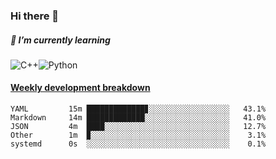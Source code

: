 ### Hi there 👋

##### 🌱 I’m currently learning

![C++](https://img.shields.io/badge/-C++-00599C?style=flat-square&logo=c)![Python](https://img.shields.io/badge/-Python-black?style=flat-square&logo=Python)


<!-- waka-box start -->
#### <a href="https://gist.github.com/bf274261b4c8553e17fc709dfc3cfa97" target="_blank">Weekly development breakdown</a>
```text
YAML      	 15m █████████████▊░░░░░░░░░░░░░░░░░░   43.1% 
Markdown  	 14m █████████████░░░░░░░░░░░░░░░░░░░   41.0% 
JSON      	 4m  ████░░░░░░░░░░░░░░░░░░░░░░░░░░░░   12.7% 
Other     	 1m  ▉░░░░░░░░░░░░░░░░░░░░░░░░░░░░░░░    3.1% 
systemd   	 0s  ░░░░░░░░░░░░░░░░░░░░░░░░░░░░░░░░    0.1% 
```
<!-- Powered by https://github.com/YouEclipse/waka-box-go . -->
<!-- waka-box end -->



<!--
**KomoreKalu/KomoreKalu** is a ✨ _special_ ✨ repository because its `README.md` (this file) appears on your GitHub profile.

Here are some ideas to get you started:

- 🔭 I’m currently working on ...
- 🌱 I’m currently learning ...
- 👯 I’m looking to collaborate on ...
- 🤔 I’m looking for help with ...
- 💬 Ask me about ...
- 📫 How to reach me: ...
- 😄 Pronouns: ...
- ⚡ Fun fact: ...
-->
